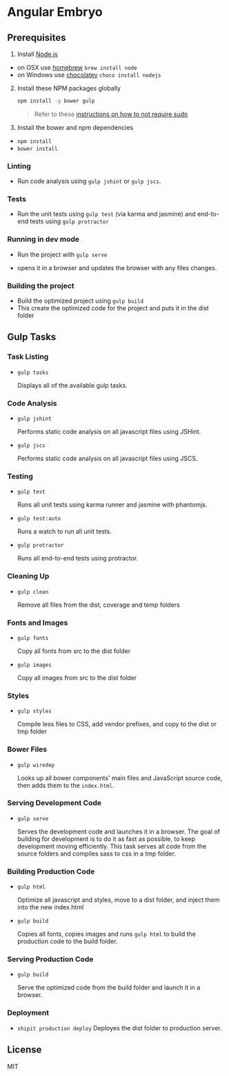 # Angular Embryo

## Prerequisites

1. Install [Node.js](http://nodejs.org)
 - on OSX use [homebrew](http://brew.sh) `brew install node`
 - on Windows use [chocolatey](https://chocolatey.org/) `choco install nodejs`

2. Install these NPM packages globally

    ```bash
    npm install -g bower gulp
    ```

    >Refer to these [instructions on how to not require sudo](https://github.com/sindresorhus/guides/blob/master/npm-global-without-sudo.md)
    
3. Install the bower and npm dependencies

 - `npm install`
 - `bower install`
 
### Linting
 - Run code analysis using `gulp jshint` or `gulp jscs`.

### Tests
 - Run the unit tests using `gulp test` (via karma and jasmine) and end-to-end tests using `gulp protractor`

### Running in dev mode
 - Run the project with `gulp serve`

 - opens it in a browser and updates the browser with any files changes.

### Building the project
 - Build the optimized project using `gulp build`
 - This create the optimized code for the project and puts it in the dist folder

## Gulp Tasks

### Task Listing

- `gulp tasks`

    Displays all of the available gulp tasks.

### Code Analysis

- `gulp jshint`

    Performs static code analysis on all javascript files using JSHint.

- `gulp jscs`

    Performs static code analysis on all javascript files using JSCS.

### Testing

- `gulp test`

    Runs all unit tests using karma runner and jasmine with phantomjs.
    
- `gulp test:auto`

    Runs a watch to run all unit tests.

- `gulp protractor`

    Runs all end-to-end tests using protractor.

### Cleaning Up

- `gulp clean`

    Remove all files from the dist, coverage and temp folders
    
### Fonts and Images

- `gulp fonts`

    Copy all fonts from src to the dist folder

- `gulp images`

    Copy all images from src to the dist folder

### Styles

- `gulp styles`

    Compile less files to CSS, add vendor prefixes, and copy to the dist or tmp folder

### Bower Files

- `gulp wiredep`

    Looks up all bower components' main files and JavaScript source code, then adds them to the `index.html`.

### Serving Development Code

- `gulp serve`

    Serves the development code and launches it in a browser. The goal of building for development is to do it as fast 
    as possible, to keep development moving efficiently. This task serves all code from the source folders and compiles 
    sass to css in a tmp folder.

### Building Production Code

- `gulp html`

    Optimize all javascript and styles, move to a dist folder, and inject them into the new index.html

- `gulp build`

    Copies all fonts, copies images and runs `gulp html` to build the production code to the build folder.

### Serving Production Code

- `gulp build`

    Serve the optimized code from the build folder and launch it in a browser.
    
### Deployment

- `shipit production deploy`
    Deployes the dist folder to production server.

## License

MIT
